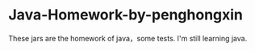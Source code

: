 # Java-Homework-by-penghongxin

These jars are the homework of java，some tests.
I'm still learning java.
